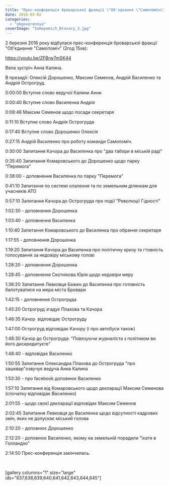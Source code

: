 ```yaml
---
title: "Прес-конференція броварської фракції \"Об'єднання \"Самопоміч\". 2 березня 2016 року"
date: 2016-03-02
categories: 
  - "obgovorennya"
coverImage: "Samopomich_Brovary_3.jpg"
---
```


2 березня 2016 року відбулася прес-конференція броварської фракції "Об'єднання "Самопоміч" (2год 15хв):<!--more-->

https://youtu.be/ZFBrw7mSK44

Вела зустріч Анна Калина.

В президії: Олексій Дорошенко, Максим Семенов, Андрій Василенко та Андрій Острогруд.

0:00:00 Вступне слово ведучої Калини Анни

0:00:40 Вступне слово Василенка Андрія

0:08:46 Максим Семенов щодо посади секретаря

0:11:10 Вступне слово Андрія Острогруда

0:17:40 Вступне слово Дорошенко Олексія

0:27:15 Андрій Василенко про роботу команди Самопоміч.

0:30:00 Запитання Качора до Василенка про "два табори в міській раді"

0:35:40 Запитання Комаровського до Дорошенко щодо парку "Перемога"

0:38:00 - доповнення Василенка по парку "Перемога"

0:41:10 Запитання по системі опалення та по земельним ділянкам для учасників АТО

0:57:10 Запитання Качора до Острогруда про події "Революції Гідності"

1:02:30 - доповнення Дорошенка

1:03:40 - доповнення Василенка

1:10:40 Запитання Комаровського до Василенка про обрання секретаря

1:17:55 - доповнення Дорошенка

1:19:20 Запитання Качора до Василенка про політичну кризу та гтовність голосування за недовіру міському голові

1:28:20 - доповнення Дорошенка

1:28:45 - доповнення Скотнікова Юрія щодо недовіри меру

1:36:20 Запитання Левковця Бажен до Василенка про готовність балотуватися на мера міста Бровари

1:42:15 - доповнення Острогруда

1:45:20 Острогруд згадує Плахова та Качора

1:46:35 Качор  відповідає Острогруду

1:47:00 Острогруд відповідає Качору (і про автобуси також)

1:48:30 Качор до Острогруда: "Повязуючи журналіста з політиком ви його дискредитуєте"

1:48:40 - відповідає Василенко

1:50:55 Запитання Олександра Плахова до Острогруда "про зашквар"озвучує ведуча Анна Калина

1:53:30 - про facebook доповнює Василенко

1:57:10 Запитання від Комаровського щодо декларації Максим Семенова (спочатку відповідає Василенко)

2:01:55 - щодо своєї декларації відповідає Максим Семенов

2:02:45 Запитання Левковця до Василенка щодо відсутності кадрових змін, яких не допускає міський голова

2:10:20 - доповнює Дорошенко

2:12:20 - доповнює Василенко, якому на земельній порадили "їхати в Голландію"

2:14:50 Прес-конференція закінчилась.

 

\[gallery columns="1" size="large" ids="637,638,639,640,641,642,643,644,645"\]
